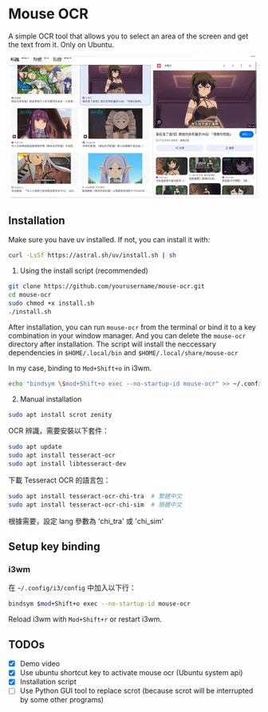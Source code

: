 # Mouse OCR

A simple OCR tool that allows you to select an area of the screen and get the text from it. Only on Ubuntu.

![demo.gif](demo.gif)

## Installation

Make sure you have uv installed. If not, you can install it with:

```bash
curl -LsSf https://astral.sh/uv/install.sh | sh
```

1. Using the install script (recommended)

```bash
git clone https://github.com/yourusername/mouse-ocr.git
cd mouse-ocr
sudo chmod +x install.sh
./install.sh
```

After installation, you can run `mouse-ocr` from the terminal or bind it to a key combination in your window manager.
And you can delete the `mouse-ocr` directory after installation. The script will install the neccessary dependencies in `$HOME/.local/bin` and `$HOME/.local/share/mouse-ocr`

In my case, binding to `Mod+Shift+o` in i3wm.

```bash
echo "bindsym \$mod+Shift+o exec --no-startup-id mouse-ocr" >> ~/.config/i3/config
```

2. Manual installation

```bash
sudo apt install scrot zenity
```

OCR 辨識，需要安裝以下套件：
```bash
sudo apt update
sudo apt install tesseract-ocr
sudo apt install libtesseract-dev
```

下載 Tesseract OCR 的語言包：
```bash
sudo apt install tesseract-ocr-chi-tra  # 繁體中文
sudo apt install tesseract-ocr-chi-sim  # 簡體中文
```

根據需要，設定 lang 參數為 'chi_tra' 或 'chi_sim'

## Setup key binding

### i3wm
在 `~/.config/i3/config` 中加入以下行：

```bash
bindsym $mod+Shift+o exec --no-startup-id mouse-ocr
```

Reload i3wm with `Mod+Shift+r` or restart i3wm.

## TODOs

- [x] Demo video
- [x] Use ubuntu shortcut key to activate mouse ocr (Ubuntu system api)
- [x] Installation script
- [ ] Use Python GUI tool to replace scrot (because scrot will be interrupted by some other programs)

